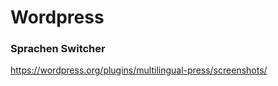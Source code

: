 # Wordpress



### Sprachen Switcher
https://wordpress.org/plugins/multilingual-press/screenshots/

